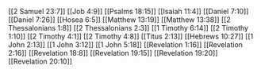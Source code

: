 [[2 Samuel 23:7]]
[[Job 4:9]]
[[Psalms 18:15]]
[[Isaiah 11:4]]
[[Daniel 7:10]]
[[Daniel 7:26]]
[[Hosea 6:5]]
[[Matthew 13:19]]
[[Matthew 13:38]]
[[2 Thessalonians 1:8]]
[[2 Thessalonians 2:3]]
[[1 Timothy 6:14]]
[[2 Timothy 1:10]]
[[2 Timothy 4:1]]
[[2 Timothy 4:8]]
[[Titus 2:13]]
[[Hebrews 10:27]]
[[1 John 2:13]]
[[1 John 3:12]]
[[1 John 5:18]]
[[Revelation 1:16]]
[[Revelation 2:16]]
[[Revelation 18:8]]
[[Revelation 19:15]]
[[Revelation 19:20]]
[[Revelation 20:10]]

